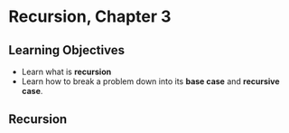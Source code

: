 # Recursion, Chapter 3

## Learning Objectives

- Learn what is **recursion**
- Learn how to break a problem down into its **base case** and **recursive case**. 

## Recursion 